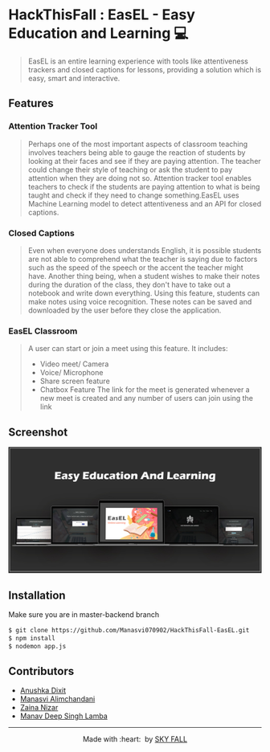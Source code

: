 # HackThisFall : EasEL - Easy Education and Learning 💻
> <Subtitle>
> EasEL is an entire learning experience with tools like attentiveness trackers and closed captions for lessons, providing a solution which is easy, smart and interactive.

## Features

 ### Attention Tracker Tool
> Perhaps one of the most important aspects of classroom teaching involves teachers being able to gauge the reaction of students by looking at their faces and see if they are paying attention. The teacher could change their style of teaching or ask the student to pay attention when they are doing not so. Attention tracker tool enables teachers to check if the students are paying attention to what is being taught and check if they need to change something.EasEL uses Machine Learning model to detect attentiveness and an API for closed captions.

### Closed Captions
> Even when everyone does understands English, it is possible students are not able to comprehend what the teacher is saying due to factors such as the speed of the speech or the accent the teacher might have.
Another thing being, when a student wishes to make their notes during the duration of the class, they don't have to take out a notebook and write down everything. Using this feature, students can make notes using voice recognition.
These notes can be saved and downloaded by the user before they close the application.

### EasEL Classroom
> A user can start or join a meet using this feature. It includes: 
> - Video meet/ Camera 
> - Voice/ Microphone 
> - Share screen feature 
> - Chatbox Feature
> The link for the meet is generated whenever a new meet is created and any number of users can join using the link


## Screenshot
<img src="https://github.com/Manasvi070902/HackThisFall-EasEL/blob/master-backend/Mockup%20designs/combined%20mockup.jpg" alt="Project Screenshots">

## Installation
Make sure you are in master-backend branch
```
$ git clone https://github.com/Manasvi070902/HackThisFall-EasEL.git
$ npm install
$ nodemon app.js
```

## Contributors

- <a href="https://github.com/anushkadixit1708">Anushka Dixit</a>
- <a href="https://github.com/Manasvi070902">Manasvi Alimchandani</a>
- <a href="https://github.com/zainanizar">Zaina Nizar</a>
- <a href="https://github.com/techschneiderrr">Manav Deep Singh Lamba</a>


<hr>
<p align="center">
	Made with :heart: &nbsp;by <a href="https://skyfall-easel.herokuapp.com/" target="_blank">SKY FALL</a>
</p>
